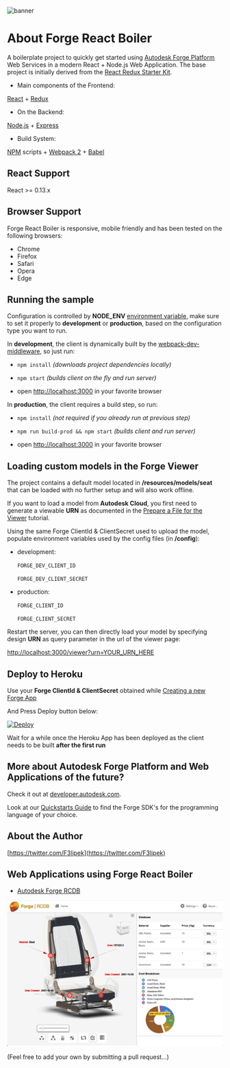 ![banner](./resources/img/banner.png)

# About Forge React Boiler

A boilerplate project to quickly get started using [Autodesk Forge Platform](https://forge.autodesk.com/)
Web Services in a modern React + Node.js Web Application.
The base project is initially derived from the [React Redux Starter Kit](https://github.com/davezuko/react-redux-starter-kit).

 * Main components of the Frontend:

  [React](https://facebook.github.io/react/) + [Redux](https://github.com/reactjs/redux)

 * On the Backend:

  [Node.js](https://nodejs.org) + [Express](http://expressjs.com)

 * Build System:

  [NPM](https://www.npmjs.com/) scripts + [Webpack 2](https://webpack.js.org) + [Babel](https://babeljs.io)

## React Support

React >= 0.13.x

## Browser Support

Forge React Boiler is responsive, mobile friendly and has been tested on the following browsers:

  * Chrome
  * Firefox
  * Safari
  * Opera
  * Edge


## Running the sample

Configuration is controlled by **NODE_ENV**
[environment variable](https://www.google.com/webhp?q=set+environment+variable&gws_rd=cr&ei=tum2WMaSF4SdsgHruLrIDg),
make sure to set it properly to **development** or **production**,
based on the configuration type you want to run.


In **development**, the client is dynamically built by the
[webpack-dev-middleware](https://github.com/webpack/webpack-dev-middleware), so just run:

 * `npm install`    *(downloads project dependencies locally)*

 * `npm start`      *(builds client on the fly and run server)*

 * open [http://localhost:3000](http://localhost:3000) in your favorite browser




In **production**, the client requires a build step, so run:

 * `npm install` *(not required if you already run at previous step)*

 * `npm run build-prod && npm start` *(builds client and run server)*

 * open [http://localhost:3000](http://localhost:3000) in your favorite browser


## Loading custom models in the Forge Viewer

The project contains a default model located in **/resources/models/seat** that can be loaded with no further
setup and will also work offline.

If you want to load a model from **Autodesk Cloud**, you first need to generate a viewable **URN** as documented in the
[Prepare a File for the Viewer](https://developer.autodesk.com/en/docs/model-derivative/v2/tutorials/prepare-file-for-viewer/) tutorial.

Using the same Forge ClientId & ClientSecret used to upload the model,
populate environment variables used by the config files (in **/config**):

  * development:

    `FORGE_DEV_CLIENT_ID`

    `FORGE_DEV_CLIENT_SECRET`

  * production:

    `FORGE_CLIENT_ID`

    `FORGE_CLIENT_SECRET`


Restart the server, you can then directly load your model by specifying design **URN** as query parameter in the url of the viewer page:

[http://localhost:3000/viewer?urn=YOUR_URN_HERE](http://localhost:3000/viewer?urn=YOUR_DESIGN_URN_HERE)


## Deploy to Heroku

Use your **Forge ClientId & ClientSecret** obtained while
[Creating a new Forge App](https://developer.autodesk.com/myapps/create)

And Press Deploy button below:

[![Deploy](https://www.herokucdn.com/deploy/button.svg)](https://heroku.com/deploy)

Wait for a while once the Heroku App has been deployed as the client needs to be built **after the first run**

## More about Autodesk Forge Platform and Web Applications of the future?

Check it out at [developer.autodesk.com](https://developer.autodesk.com).

Look at our [Quickstarts Guide](https://developer.autodesk.com/en/docs/quickstarts/v1/overview/)
to find the Forge SDK's for the programming language of your choice.

## About the Author

[https://twitter.com/F3lipek](https://twitter.com/F3lipek)

## Web Applications using Forge React Boiler

 * [Autodesk Forge RCDB](https://forge-rcdb.autodesk.io)

 ![forge-rcdb](https://github.com/Autodesk-Forge/forge-rcdb.nodejs/blob/master/resources/img/forge-rcdb.jpg)

(Feel free to add your own by submitting a pull request...)
